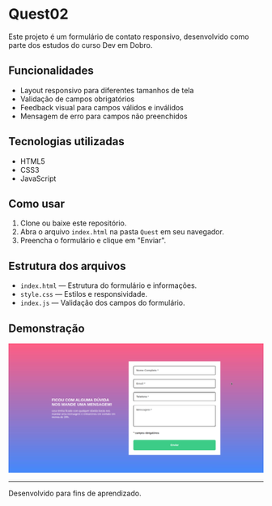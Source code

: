 # Quest02

Este projeto é um formulário de contato responsivo, desenvolvido como parte dos estudos do curso Dev em Dobro.

## Funcionalidades

- Layout responsivo para diferentes tamanhos de tela
- Validação de campos obrigatórios
- Feedback visual para campos válidos e inválidos
- Mensagem de erro para campos não preenchidos

## Tecnologias utilizadas

- HTML5
- CSS3
- JavaScript

## Como usar

1. Clone ou baixe este repositório.
2. Abra o arquivo `index.html` na pasta `Quest` em seu navegador.
3. Preencha o formulário e clique em "Enviar".

## Estrutura dos arquivos

- `index.html` — Estrutura do formulário e informações.
- `style.css` — Estilos e responsividade.
- `index.js` — Validação dos campos do formulário.

## Demonstração

![Demonstração do formulário](./img/formulario.png)

---

Desenvolvido para fins de aprendizado.